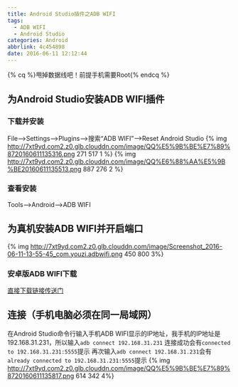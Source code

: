 ```yaml
---
title: Android Studio插件之ADB WIFI
tags:
  - ADB WIFI
  - Android Studio
categories: Android
abbrlink: 4c454898
date: 2016-06-11 12:12:44
---
```


{% cq %}甩掉数据线吧！前提手机需要Root{% endcq %}

<!--more-->
## 为Android Studio安装ADB WIFI插件
### 下载并安装
File-->Settings-->Plugins-->搜索“ADB WIFI”-->Reset Android Studio
{% img http://7xt9yd.com2.z0.glb.clouddn.com/image/QQ%E5%9B%BE%E7%89%8720160611135316.png 271 517 1 %}
{% img http://7xt9yd.com2.z0.glb.clouddn.com/image/QQ%E6%88%AA%E5%9B%BE20160611135513.png 887 276 2 %}
### 查看安装
Tools-->Android-->ADB WIFI
## 为真机安装ADB WIFI并开启端口
{% img http://7xt9yd.com2.z0.glb.clouddn.com/image/Screenshot_2016-06-11-13-55-45_com.youzi.adbwifi.png 450 800 3%}
### 安卓版ADB WIFI下载
[直接下载链接传送门](http://7xt9yd.com2.z0.glb.clouddn.com/apk/ADB%20WiFi_1.5.apk)
## 连接（手机电脑必须在同一局域网）
在Android Studio命令行输入手机ADB WIFI显示的IP地址，我手机的IP地址是192.168.31.231，所以输入`adb connect 192.168.31.231`
连接成功会有`connected to 192.168.31.231:5555`提示
再次输入`adb connect 192.168.31.231`会有`already connected to 192.168.31.231:5555`提示
{% img http://7xt9yd.com2.z0.glb.clouddn.com/image/QQ%E5%9B%BE%E7%89%8720160611135817.png 614 342 4%}